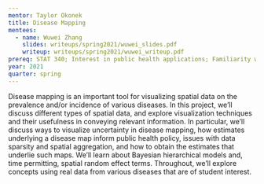 ```yaml
---
mentor: Taylor Okonek
title: Disease Mapping
mentees:
  - name: Wuwei Zhang
    slides: writeups/spring2021/wuwei_slides.pdf
    writeup: writeups/spring2021/wuwei_writeup.pdf
prereq: STAT 340; Interest in public health applications; Familiarity with R
year: 2021
quarter: spring
---
```

Disease mapping is an important tool for visualizing spatial data on the prevalence and/or incidence of various diseases. In this project, we’ll discuss different types of spatial data, and explore visualization techniques and their usefulness in conveying relevant information. In particular, we’ll discuss ways to visualize uncertainty in disease mapping, how estimates underlying a disease map inform public health policy, issues with data sparsity and spatial aggregation, and how to obtain the estimates that underlie such maps. We’ll learn about Bayesian hierarchical models and, time permitting, spatial random effect terms. Throughout, we’ll explore concepts using real data from various diseases that are of student interest.